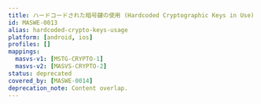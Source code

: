 ```yaml
---
title: ハードコードされた暗号鍵の使用 (Hardcoded Cryptographic Keys in Use)
id: MASWE-0013
alias: hardcoded-crypto-keys-usage
platform: [android, ios]
profiles: []
mappings:
  masvs-v1: [MSTG-CRYPTO-1]
  masvs-v2: [MASVS-CRYPTO-2]
status: deprecated
covered_by: [MASWE-0014]
deprecation_note: Content overlap.
---
```

